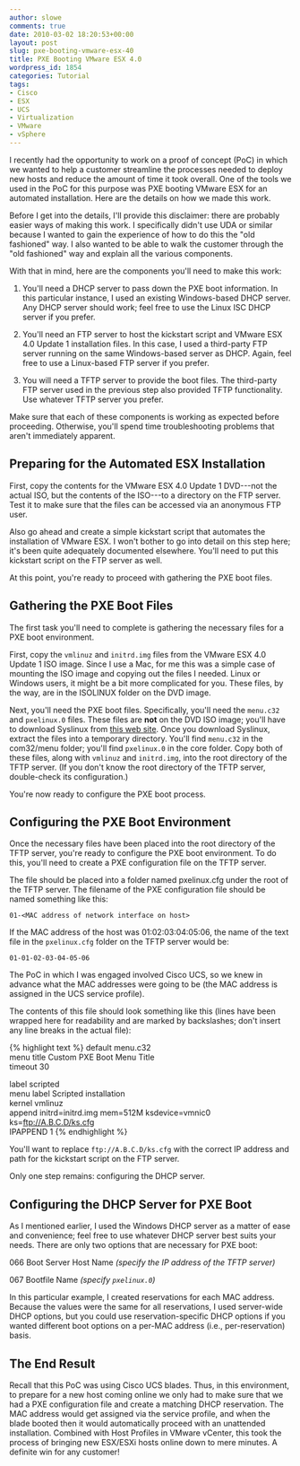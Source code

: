 ```yaml
---
author: slowe
comments: true
date: 2010-03-02 18:20:53+00:00
layout: post
slug: pxe-booting-vmware-esx-40
title: PXE Booting VMware ESX 4.0
wordpress_id: 1854
categories: Tutorial
tags:
- Cisco
- ESX
- UCS
- Virtualization
- VMware
- vSphere
---
```


I recently had the opportunity to work on a proof of concept (PoC) in which we wanted to help a customer streamline the processes needed to deploy new hosts and reduce the amount of time it took overall. One of the tools we used in the PoC for this purpose was PXE booting VMware ESX for an automated installation. Here are the details on how we made this work.

Before I get into the details, I'll provide this disclaimer: there are probably easier ways of making this work. I specifically didn't use UDA or similar because I wanted to gain the experience of how to do this the "old fashioned" way. I also wanted to be able to walk the customer through the "old fashioned" way and explain all the various components.

With that in mind, here are the components you'll need to make this work:

1. You'll need a DHCP server to pass down the PXE boot information. In this particular instance, I used an existing Windows-based DHCP server. Any DHCP server should work; feel free to use the Linux ISC DHCP server if you prefer.

2. You'll need an FTP server to host the kickstart script and VMware ESX 4.0 Update 1 installation files. In this case, I used a third-party FTP server running on the same Windows-based server as DHCP. Again, feel free to use a Linux-based FTP server if you prefer.

3. You will need a TFTP server to provide the boot files. The third-party FTP server used in the previous step also provided TFTP functionality. Use whatever TFTP server you prefer.

Make sure that each of these components is working as expected before proceeding. Otherwise, you'll spend time troubleshooting problems that aren't immediately apparent.

## Preparing for the Automated ESX Installation

First, copy the contents for the VMware ESX 4.0 Update 1 DVD---not the actual ISO, but the contents of the ISO---to a directory on the FTP server. Test it to make sure that the files can be accessed via an anonymous FTP user.

Also go ahead and create a simple kickstart script that automates the installation of VMware ESX. I won't bother to go into detail on this step here; it's been quite adequately documented elsewhere. You'll need to put this kickstart script on the FTP server as well.

At this point, you're ready to proceed with gathering the PXE boot files.

## Gathering the PXE Boot Files

The first task you'll need to complete is gathering the necessary files for a PXE boot environment.

First, copy the `vmlinuz` and `initrd.img` files from the VMware ESX 4.0 Update 1 ISO image. Since I use a Mac, for me this was a simple case of mounting the ISO image and copying out the files I needed. Linux or Windows users, it might be a bit more complicated for you. These files, by the way, are in the ISOLINUX folder on the DVD image.

Next, you'll need the PXE boot files. Specifically, you'll need the `menu.c32` and `pxelinux.0` files. These files are **not** on the DVD ISO image; you'll have to download Syslinux from [this web site](http://syslinux.zytor.com/wiki/index.php/The_Syslinux_Project). Once you download Syslinux, extract the files into a temporary directory. You'll find `menu.c32` in the com32/menu folder; you'll find `pxelinux.0` in the core folder. Copy both of these files, along with `vmlinuz` and `initrd.img`, into the root directory of the TFTP server. (If you don't know the root directory of the TFTP server, double-check its configuration.)

You're now ready to configure the PXE boot process.

## Configuring the PXE Boot Environment

Once the necessary files have been placed into the root directory of the TFTP server, you're ready to configure the PXE boot environment. To do this, you'll need to create a PXE configuration file on the TFTP server.

The file should be placed into a folder named pxelinux.cfg under the root of the TFTP server. The filename of the PXE configuration file should be named something like this:

	01-<MAC address of network interface on host>

If the MAC address of the host was 01:02:03:04:05:06, the name of the text file in the `pxelinux.cfg` folder on the TFTP server would be:

	01-01-02-03-04-05-06

The PoC in which I was engaged involved Cisco UCS, so we knew in advance what the MAC addresses were going to be (the MAC address is assigned in the UCS service profile).

The contents of this file should look something like this (lines have been wrapped here for readability and are marked by backslashes; don't insert any line breaks in the actual file):

{% highlight text %}
default menu.c32  
menu title Custom PXE Boot Menu Title  
timeout 30  

label scripted  
menu label Scripted installation  
kernel vmlinuz  
append initrd=initrd.img mem=512M ksdevice=vmnic0 ks=ftp://A.B.C.D/ks.cfg  
IPAPPEND 1
{% endhighlight %}

You'll want to replace `ftp://A.B.C.D/ks.cfg` with the correct IP address and path for the kickstart script on the FTP server.

Only one step remains: configuring the DHCP server.

## Configuring the DHCP Server for PXE Boot

As I mentioned earlier, I used the Windows DHCP server as a matter of ease and convenience; feel free to use whatever DHCP server best suits your needs. There are only two options that are necessary for PXE boot:

066 Boot Server Host Name _(specify the IP address of the TFTP server)_  

067 Bootfile Name _(specify `pxelinux.0`)_

In this particular example, I created reservations for each MAC address. Because the values were the same for all reservations, I used server-wide DHCP options, but you could use reservation-specific DHCP options if you wanted different boot options on a per-MAC address (i.e., per-reservation) basis.

## The End Result

Recall that this PoC was using Cisco UCS blades. Thus, in this environment, to prepare for a new host coming online we only had to make sure that we had a PXE configuration file and create a matching DHCP reservation. The MAC address would get assigned via the service profile, and when the blade booted then it would automatically proceed with an unattended installation. Combined with Host Profiles in VMware vCenter, this took the process of bringing new ESX/ESXi hosts online down to mere minutes. A definite win for any customer!
